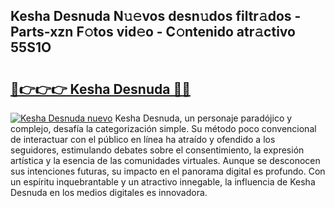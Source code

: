 ## Kesha Desnuda N𝚞𝚎vos desn𝚞dos filtr𝚊dos - Parts-xzn F𝚘tos vid𝚎o - C𝚘ntenido atr𝚊ctivo 55S1O

# <h2><a href="http://mb8mc7.tromn.icu/?c=Kesha+Desnuda">🔗👉👉👉 Kesha Desnuda 🔗🔗</a></h2>

[![Kesha Desnuda nuevo](https://i.imgur.com/pEAQMta.gif)](http://mb8mc7.tromn.icu/?c=Kesha+Desnuda)
Kesha Desnuda, un personaje paradójico y complejo, desafía la categorización simple. Su método poco convencional de interactuar con el público en línea ha atraído y ofendido a los seguidores, estimulando debates sobre el consentimiento, la expresión artística y la esencia de las comunidades virtuales. Aunque se desconocen sus intenciones futuras, su impacto en el panorama digital es profundo. Con un espíritu inquebrantable y un atractivo innegable, la influencia de Kesha Desnuda en los medios digitales es innovadora.
